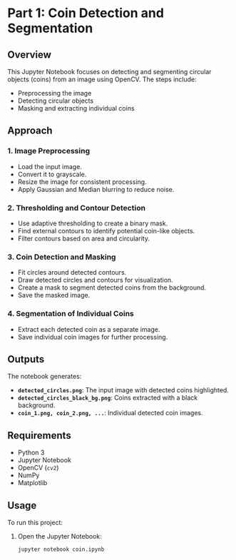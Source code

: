 # Part 1: Coin Detection and Segmentation

## Overview
This Jupyter Notebook focuses on detecting and segmenting circular objects (coins) from an image using OpenCV. The steps include:

- Preprocessing the image
- Detecting circular objects
- Masking and extracting individual coins

## Approach

### 1. Image Preprocessing
- Load the input image.
- Convert it to grayscale.
- Resize the image for consistent processing.
- Apply Gaussian and Median blurring to reduce noise.

### 2. Thresholding and Contour Detection
- Use adaptive thresholding to create a binary mask.
- Find external contours to identify potential coin-like objects.
- Filter contours based on area and circularity.

### 3. Coin Detection and Masking
- Fit circles around detected contours.
- Draw detected circles and contours for visualization.
- Create a mask to segment detected coins from the background.
- Save the masked image.

### 4. Segmentation of Individual Coins
- Extract each detected coin as a separate image.
- Save individual coin images for further processing.

## Outputs
The notebook generates:
- **`detected_circles.png`**: The input image with detected coins highlighted.
- **`detected_circles_black_bg.png`**: Coins extracted with a black background.
- **`coin_1.png, coin_2.png, ...`**: Individual detected coin images.

## Requirements
- Python 3
- Jupyter Notebook
- OpenCV (`cv2`)
- NumPy
- Matplotlib

## Usage
To run this project:
1. Open the Jupyter Notebook:
   ```bash
   jupyter notebook coin.ipynb
